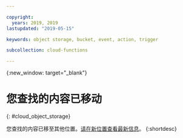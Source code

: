 ```yaml
---

copyright:
  years: 2019, 2019
lastupdated: "2019-05-15"

keywords: object storage, bucket, event, action, trigger

subcollection: cloud-functions

---
```



{:new_window: target="_blank"}
# 您查找的内容已移动
{: #cloud_object_storage}

您查找的内容已移至其他位置。[请在新位置查看最新信息](/docs/openwhisk?topic=cloud-functions-pkg_obstorage)。
{:shortdesc}
